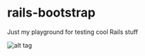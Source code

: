 rails-bootstrap
===============

Just my playground for testing cool Rails stuff

![alt tag](https://www.codeship.io/projects/ea38e0c0-acf1-0131-2fe0-7ad77261e3d5/status)
